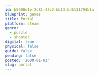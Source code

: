 ```yaml
---
id: b5900e1e-2c81-4fc2-bb13-bd6131794b1a
blueprint: games
title: Portal
platform: steam
genre:
  - puzzle
  - shooter
digital: true
physical: false
guide: false
pending: false
posted: '2000-01-01'
slug: portal
---
```

